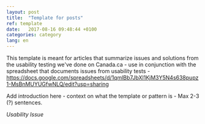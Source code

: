 ```yaml
---
layout: post
title:  "Template for posts"
ref: template
date:   2017-08-16 09:48:44 +0100
categories: category
lang: en
---
```


This template is meant for articles that summarize issues and solutions from the usability testing we've done on Canada.ca - use in conjunction with the spreadsheet that documents issues from usability tests - https://docs.google.com/spreadsheets/d/1qmlBb7JbXl1KjM3Y5N4s638pupz1-MsBnMUYUGfwNLQ/edit?usp=sharing

Add introduction here - context on what the template or pattern is  - Max 2-3 (?) sentences.

*Usability Issue*
